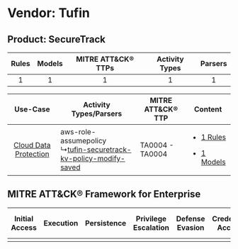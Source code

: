 Vendor: Tufin
=============
Product: SecureTrack
--------------------
| Rules | Models | MITRE ATT&CK® TTPs | Activity Types | Parsers |
|:-----:|:------:|:------------------:|:--------------:|:-------:|
|   1   |   1    |         1          |       1        |    1    |

|    Use-Case    | Activity Types/Parsers    | MITRE ATT&CK® TTP   | Content    |
|:----:| ---- | ---- | ---- |
| [Cloud Data Protection](../../../UseCases/uc_cloud_data_protection.md) |  aws-role-assumepolicy<br> ↳[tufin-securetrack-kv-policy-modify-saved](Ps/pC_tufinsecuretrackkvpolicymodifysaved.md)<br> | TA0004 - TA0004<br> | [<ul><li>1 Rules</li></ul><ul><li>1 Models</li></ul>](RM/r_m_tufin_securetrack_Cloud_Data_Protection.md) |

MITRE ATT&CK® Framework for Enterprise
--------------------------------------
| Initial Access | Execution | Persistence | Privilege Escalation | Defense Evasion | Credential Access | Discovery | Lateral Movement | Collection | Command and Control | Exfiltration | Impact |
| -------------- | --------- | ----------- | -------------------- | --------------- | ----------------- | --------- | ---------------- | ---------- | ------------------- | ------------ | ------ |
|                |           |             |                      |                 |                   |           |                  |            |                     |              |        |